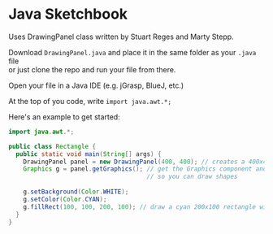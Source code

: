 # Java Sketchbook
Uses DrawingPanel class written by Stuart Reges and Marty Stepp.

Download `DrawingPanel.java` and place it in the same folder as your `.java` file  
or just clone the repo and run your file from there.

Open your file in a Java IDE (e.g. jGrasp, BlueJ, etc.)

At the top of you code, write `import java.awt.*;`  

Here's an example to get started:  

```java
import java.awt.*;

public class Rectangle {
  public static void main(String[] args) {
    DrawingPanel panel = new DrawingPanel(400, 400); // creates a 400x400 panel
    Graphics g = panel.getGraphics(); // get the Graphics component and pass into variable
                                      // so you can draw shapes
    
    g.setBackground(Color.WHITE);
    g.setColor(Color.CYAN);
    g.fillRect(100, 100, 200, 100); // draw a cyan 200x100 rectangle with top left at (100, 100)
  }
}
```
